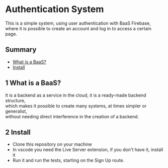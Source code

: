 # Authentication System

This is a simple system, using user authentication with BaaS Firebase, </br>
where it is possible to create an account and log in to access a certain page.

## Summary
- [What is a BaaS?](#1-what-is-a-baas-?)
- [Install](#2-install)

## 1 What is a BaaS?
It is a backend as a service in the cloud, it is a ready-made backend structure, </br>
which makes it possible to create many systems, at times simpler or generalist, </br>
without needing direct interference in the creation of a backend.

## 2 Install
 - Clone this repository on your machine </br>
 - In vscode you need the Live Server extension, if you don't have it, install it </br>
 - Run it and run the tests, starting on the Sign Up route.